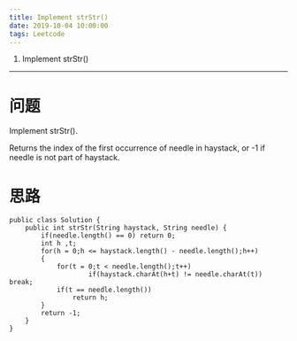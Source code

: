 ```yaml
---
title: Implement strStr()  
date: 2019-10-04 10:00:00
tags: Leetcode
---
```


1. Implement strStr()  

------

# 问题

Implement strStr().

Returns the index of the first occurrence of needle in haystack, or -1 if needle is not part of haystack. 

# 思路

```
public class Solution {
    public int strStr(String haystack, String needle) {
        if(needle.length() == 0) return 0;
        int h ,t;
        for(h = 0;h <= haystack.length() - needle.length();h++)
        {
            for(t = 0;t < needle.length();t++)
                    if(haystack.charAt(h+t) != needle.charAt(t)) break;
            if(t == needle.length())
                return h;
        }
        return -1;
    }
}
```


